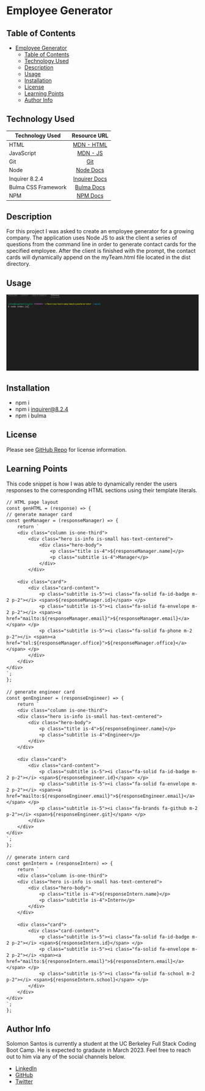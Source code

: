 # Employee Generator

## Table of Contents
- [Employee Generator](#employee-generator)
  - [Table of Contents](#table-of-contents)
  - [Technology Used](#technology-used)
  - [Description](#description)
  - [Usage](#usage)
  - [Installation](#installation)
  - [License](#license)
  - [Learning Points](#learning-points)
  - [Author Info](#author-info)


## Technology Used
| Technology Used     |                            Resource URL                             |
| ------------------- | :-----------------------------------------------------------------: |
| HTML                |   [MDN - HTML](https://developer.mozilla.org/en-US/docs/Web/HTML)   |
| JavaScript          | [MDN - JS](https://developer.mozilla.org/en-US/docs/Web/JavaScript) |
| Git                 |                     [Git](https://git-scm.com/)                     |
| Node                |              [Node Docs](https://nodejs.org/en/docs/)               |
| Inquirer 8.2.4      |   [Inquirer Docs](https://www.npmjs.com/package/inquirer/v/8.2.4)   |
| Bulma CSS Framework |            [Bulma Docs](https://bulma.io/documentation/)            |
| NPM                 |                 [NPM Docs](https://docs.npmjs.com/)                 |

## Description
For this project I was asked to create an employee generator for a growing company. The application uses Node JS to ask the client a series of questions from the command line in order to generate contact cards for the specified employee. After the client is finished with the prompt, the contact cards will dynamically append on the myTeam.html file located in the dist directory.

## Usage

![App Demo Gif](assets/images/employeeGen_CLIDemo.gif)

## Installation

- npm i
- npm i inquirer@8.2.4
- npm i bulma

## License

Please see [GitHub Repo](https://github.com/captaiiinsolo/employeeGenerator) for license information.

## Learning Points

This code snippet is how I was able to dynamically render the users responses to the corresponding HTML sections using their template literals. 

```
// HTML page layout
const genHTML = (response) => {
// generate manager card
const genManager = (responseManager) => {
    return `
    <div class="column is-one-third">
        <div class="hero is-info is-small has-text-centered">
            <div class="hero-body">
                <p class="title is-4">${responseManager.name}</p>
                <p class="subtitle is-4">Manager</p>
            </div>
        </div>

    <div class="card">
        <div class="card-content">
            <p class="subtitle is-5"><i class="fa-solid fa-id-badge m-2 p-2"></i> <span>${responseManager.id}</span> </p>
            <p class="subtitle is-5"><i class="fa-solid fa-envelope m-2 p-2"></i> <span><a href="mailto:${responseManager.email}">${responseManager.email}</a></span> </p>
            <p class="subtitle is-5"><i class="fa-solid fa-phone m-2 p-2"></i> <span><a href="tel:${responseManager.office}">${responseManager.office}</a></span> </p>
        </div>
    </div>
</div>
`;
};

// generate engineer card
const genEngineer = (responseEngineer) => {
    return `
    <div class="column is-one-third">
    <div class="hero is-info is-small has-text-centered">
        <div class="hero-body">
            <p class="title is-4">${responseEngineer.name}</p>
            <p class="subtitle is-4">Engineer</p>
        </div>
    </div>

    <div class="card">
        <div class="card-content">
            <p class="subtitle is-5"><i class="fa-solid fa-id-badge m-2 p-2"></i> <span>${responseEngineer.id}</span> </p>
            <p class="subtitle is-5"><i class="fa-solid fa-envelope m-2 p-2"></i> <span><a href="mailto:${responseEngineer.email}">${responseEngineer.email}</a></span> </p>
            <p class="subtitle is-5"><i class="fa-brands fa-github m-2 p-2"></i> <span>${responseEngineer.git}</span> </p>
        </div>
    </div>
</div>
`;
};

// generate intern card
const genIntern = (responseIntern) => {
    return `
    <div class="column is-one-third">
    <div class="hero is-info is-small has-text-centered">
        <div class="hero-body">
            <p class="title is-4">${responseIntern.name}</p>
            <p class="subtitle is-4">Intern</p>
        </div>
    </div>

    <div class="card">
        <div class="card-content">
            <p class="subtitle is-5"><i class="fa-solid fa-id-badge m-2 p-2"></i> <span>${responseIntern.id}</span> </p>
            <p class="subtitle is-5"><i class="fa-solid fa-envelope m-2 p-2"></i> <span><a href="mailto:${responseIntern.email}">${responseIntern.email}</a></span> </p>
            <p class="subtitle is-5"><i class="fa-solid fa-school m-2 p-2"></i> <span>${responseIntern.school}</span> </p>
        </div>
    </div>
</div>
`;
};
```

## Author Info

Solomon Santos is currently a student at the UC Berkeley Full Stack Coding Boot Camp. He is expected to gradaute in March 2023. Feel free to reach out to him via any of the social channels below.

- [LinkedIn](https://www.linkedin.com/in/solomon-santos)
- [GitHub](https://www.github.com/captaiiinsolo)
- [Twitter](https://twitter.com/captaiiinsolo)